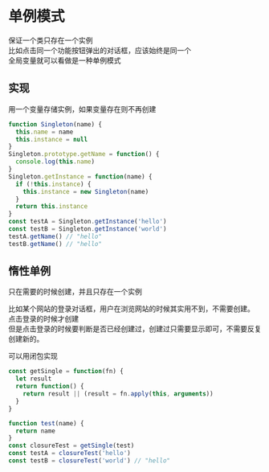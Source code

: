# 单例模式

保证一个类只存在一个实例  
比如点击同一个功能按钮弹出的对话框，应该始终是同一个  
全局变量就可以看做是一种单例模式

## 实现

用一个变量存储实例，如果变量存在则不再创建

```js
function Singleton(name) {
  this.name = name
  this.instance = null
}
Singleton.prototype.getName = function() {
  console.log(this.name)
}
Singleton.getInstance = function(name) {
  if (!this.instance) {
    this.instance = new Singleton(name)
  }
  return this.instance
}
const testA = Singleton.getInstance('hello')
const testB = Singleton.getInstance('world')
testA.getName() // "hello"
testB.getName() // "hello"
```

## 惰性单例

只在需要的时候创建，并且只存在一个实例

比如某个网站的登录对话框，用户在浏览网站的时候其实用不到，不需要创建。
点击登录的时候才创建  
但是点击登录的时候要判断是否已经创建过，创建过只需要显示即可，不需要反复创建新的。

可以用闭包实现

```js
const getSingle = function(fn) {
  let result
  return function() {
    return result || (result = fn.apply(this, arguments))
  }
}

function test(name) {
  return name
}
const closureTest = getSingle(test)
const testA = closureTest('hello')
const testB = closureTest('world') // "hello"
```
